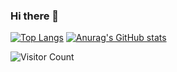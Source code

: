 ### Hi there 👋
<!-- Markdown -->
[![Top Langs](https://github-readme-stats.vercel.app/api/top-langs/?username=Terencehdl&layout=donut-vertical&theme=one_dark_pro)](https://github.com/anuraghazra/github-readme-stats)
[![Anurag's GitHub stats](https://github-readme-stats.vercel.app/api?username=Terencehdl&theme=one_dark_pro)](https://github.com/anuraghazra/github-readme-stats)

![Visitor Count](https://profile-counter.glitch.me/Terencehdl/count.svg)

<!--
**Terencehdl/Terencehdl** is a ✨ _special_ ✨ repository because its `README.md` (this file) appears on your GitHub profile.

Here are some ideas to get you started:

- 🔭 I’m currently working on ...
- 🌱 I’m currently learning ...
- 👯 I’m looking to collaborate on ...
- 🤔 I’m looking for help with ...
- 💬 Ask me about ...
- 📫 How to reach me: ...
- 😄 Pronouns: ...
- ⚡ Fun fact: ...
-->
